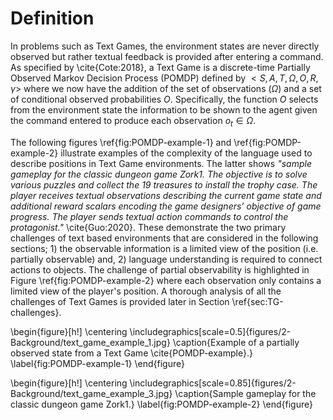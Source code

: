 # Definition

In problems such as Text Games, the environment states are never directly observed but rather textual feedback is provided after entering a command. As specified by \cite{Cote:2018}, a Text Game is a discrete-time Partially Observed Markov Decision Process (POMDP) defined by $< S, A, T, \Omega, O, R, \gamma >$ where we now have the addition of the set of observations ($\Omega$) and a set of conditional observed probabilities $O$. Specifically, the function $O$ selects from the environment state the information to be shown to the agent given the command entered to produce each observation $o_t \in \Omega$. 

The following figures \ref{fig:POMDP-example-1} and \ref{fig:POMDP-example-2} illustrate examples of the complexity of the language used to describe positions in Text Game environments. The latter shows *"sample gameplay for the classic dungeon game Zork1. The objective is to solve various puzzles and collect the 19 treasures to install the trophy case. The player receives textual observations describing the current game state and additional reward scalars encoding the game designers’ objective of game progress. The player sends textual action commands to control the protagonist."* \cite{Guo:2020}. These demonstrate the two primary challenges of text based environments that are considered in the following sections; 1) the observable information is a limited view of the position (i.e. partially observable) and, 2) language understanding is required to connect actions to objects. The challenge of partial observability is highlighted in Figure \ref{fig:POMDP-example-2} where each observation only contains a limited view of the player's position. A thorough analysis of all the challenges of Text Games is provided later in Section \ref{sec:TG-challenges}.

\begin{figure}[h!]
    \centering
    \includegraphics[scale=0.5]{figures/2-Background/text_game_example_1.jpg}
    \caption{Example of a partially observed state from a Text Game \cite{POMDP-example}.}
    \label{fig:POMDP-example-1}
\end{figure}


\begin{figure}[h!]
    \centering
    \includegraphics[scale=0.85]{figures/2-Background/text_game_example_3.jpg}
    \caption{Sample gameplay for the classic dungeon game Zork1.}
    \label{fig:POMDP-example-2}
\end{figure}
